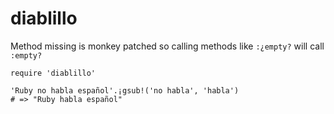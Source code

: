# diablillo

Method missing is monkey patched so calling methods like `:¿empty?` will call `:empty?`

```
require 'diablillo'

'Ruby no habla español'.¡gsub!('no habla', 'habla')
# => "Ruby habla español"
```
